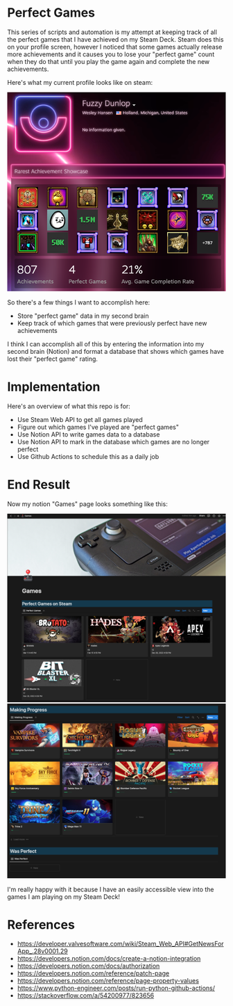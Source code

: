 # Perfect Games

This series of scripts and automation is my attempt at keeping track of all the
perfect games that I have achieved on my Steam Deck. Steam does this on your
profile screen, however I noticed that some games actually release more achievements
and it causes you to lose your "perfect game" count when they do that until you
play the game again and complete the new achievements.

Here's what my current profile looks like on steam:

![steam profile](assets/steam-profile.png)

So there's a few things I want to accomplish here:

* Store "perfect game" data in my second brain
* Keep track of which games that were previously perfect have new achievements

I think I can accomplish all of this by entering the information into my second
brain (Notion) and format a database that shows which games have lost their
"perfect game" rating.

# Implementation

Here's an overview of what this repo is for:

* Use Steam Web API to get all games played
* Figure out which games I've played are "perfect games"
* Use Notion API to write games data to a database
* Use Notion API to mark in the database which games are no longer perfect
* Use Github Actions to schedule this as a daily job


# End Result

Now my notion "Games" page looks something like this:

![notion image 1](assets/notion-page-1.png)
![notion image 2](assets/notion-page-2.png)

I'm really happy with it because I have an easily accessible view into the games
I am playing on my Steam Deck!

# References

* https://developer.valvesoftware.com/wiki/Steam_Web_API#GetNewsForApp_.28v0001.29
* https://developers.notion.com/docs/create-a-notion-integration
* https://developers.notion.com/docs/authorization
* https://developers.notion.com/reference/patch-page
* https://developers.notion.com/reference/page-property-values
* https://www.python-engineer.com/posts/run-python-github-actions/
* https://stackoverflow.com/a/54200977/823656
